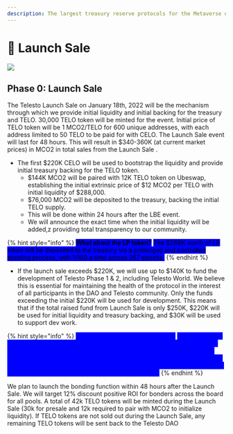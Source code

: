 ```yaml
---
description: The largest treasury reserve protocols for the Metaverse on Celo network
---
```


# 🚀 Launch Sale

![](.gitbook/assets/defi3.0.png)

## Phase 0: Launch Sale

The Telesto Launch Sale on January 18th, 2022 will be the mechanism through which we provide initial liquidity and initial backing for the treasury and TELO. 30,000 TELO token will be minted for the event. Initial price of TELO token will be 1 MCO2/TELO for 600 unique addresses, with each address limited to 50 TELO to be paid for with CELO. The Launch Sale event will last for 48 hours. This will result in $340-360K (at current market prices) in MCO2 in total sales from the Launch Sale .

* The first $220K CELO will be used to bootstrap the liquidity and provide initial treasury backing for the TELO token.
  * $144K MCO2 will be paired with 12K TELO token on Ubeswap, establishing the initial extrinsic price of $12 MCO2 per TELO with initial liquidity of $288,000.
  * $76,000 MCO2 will be deposited to the treasury, backing the initial TELO supply.
  * This will be done within 24 hours after the LBE event.
  * We will announce the exact time when the initial liquidity will be added,z providing total transparency to our community.

{% hint style="info" %}
<mark style="background-color:blue;">**What about the LP token?**</mark> <mark style="background-color:blue;"></mark><mark style="background-color:blue;">The $288K worth of LP token will be deposited to the treasury via a prolonged and controlled bonding process, with 1/100 a time across 267 epochs.</mark>
{% endhint %}

* If the launch sale exceeds $220K, we will use up to $140K to fund the development of Telesto Phase 1 & 2, including Telesto World. We believe this is essential for maintaining the health of the protocol in the interest of all participants in the DAO and Telesto community. Only the funds exceeding the initial $220K will be used for development. This means that if the total raised fund from Launch Sale is only $250K, $220K will be used for initial liquidity and treasury backing, and $30K will be used to support dev work.&#x20;

{% hint style="info" %}
<mark style="color:blue;background-color:blue;">**Why we believe this is important?**</mark> <mark style="color:blue;background-color:blue;"></mark><mark style="color:blue;background-color:blue;">We are trying to be 100% transparent with our community. Both Olympus and Klima raised private rounds via pToken which works like an option but also dilutes the total share in the future. We are proposing a fixed rate round only to ensure the Telesto DAO can be sustained. Future development work can be funded via the Telesto DAO through a DAO voting procedure.</mark>
{% endhint %}

We plan to launch the bonding function within 48 hours after the Launch Sale. We will target 12% discount positive ROI for bonders across the board for all pools. A total of 42k TELO tokens will be minted during the Launch Sale (30k for presale and 12k required to pair with MCO2 to initialize liquidity). If TELO tokens are not sold out during the Launch Sale, any remaining TELO tokens will be sent back to the Telesto DAO&#x20;

